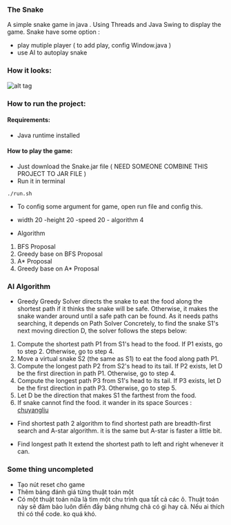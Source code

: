### The Snake

A simple snake game in java . Using Threads and Java Swing to display the game.
Snake have some option : 
* play mutiple player ( to add play, config Window.java )
* use AI  to autoplay snake

### How it looks:
![alt tag](http://i66.tinypic.com/53jx1y.png)

### How to run the project:

#### Requirements:
* Java runtime installed

#### How to play the game:

* Just download the Snake.jar file ( NEED SOMEONE COMBINE THIS PROJECT TO JAR FILE )
* Run it in terminal 
```
./run.sh
```
* To config some argument for game, open run file and config this.
- width 20 -height 20 -speed 20 - algorithm 4

* Algorithm 
1. BFS Proposal
2. Greedy base on BFS Proposal
3. A* Proposal
4. Greedy base on A* Proposal

### AI Algorithm
* Greedy 
Greedy Solver directs the snake to eat the food along the shortest path if it thinks the snake will be safe. Otherwise, it makes the snake wander around until a safe path can be found. As it needs paths searching, it depends on Path Solver
Concretely, to find the snake S1's next moving direction D, the solver follows the steps below:

1. Compute the shortest path P1 from S1's head to the food. If P1 exists, go to step 2. Otherwise, go to step 4.
2. Move a virtual snake S2 (the same as S1) to eat the food along path P1.
3. Compute the longest path P2 from S2's head to its tail. If P2 exists, let D be the first direction in path P1. Otherwise, go to step 4.
4. Compute the longest path P3 from S1's head to its tail. If P3 exists, let D be the first direction in path P3. Otherwise, go to step 5.
5. Let D be the direction that makes S1 the farthest from the food.
6. If snake cannot find the food. it wander in its space
Sources : [chuyangliu](https://github.com/chuyangliu/Snake)

* Find shortest path
2 algorithm to find shortest path are breadth-first search and A-star algorithm. it is the same but A-star is faster a little bit.

* Find longest path
It extend the shortest path to left and right whenever it can.

### Some thing uncompleted
* Tạo nút reset cho game
* Thêm bảng đánh giá từng thuật toán một
* Có một thuật toán nữa là tìm một chu trình qua tất cả các ô. Thuật toán này sẽ đảm bảo luôn điền đầy bảng nhưng chả có gì hay cả. Nếu ai thích thì có thể code. ko quá khó.  
